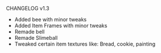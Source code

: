 CHANGELOG v1.3
- Added bee with minor tweaks
- Added Item Frames with minor tweaks
- Remade bell
- Remade Slimeball
- Tweaked certain item textures like: Bread, cookie, painting

